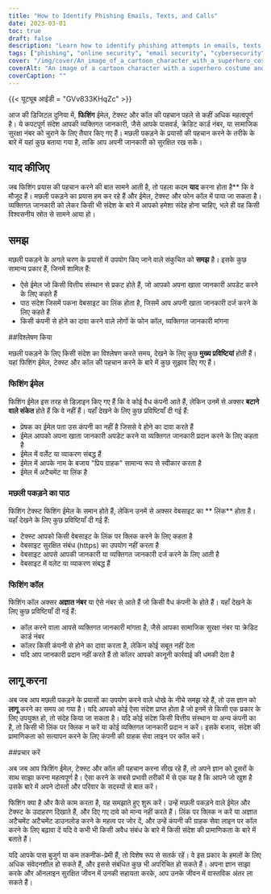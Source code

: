 ```yaml
---
title: "How to Identify Phishing Emails, Texts, and Calls"
date: 2023-03-01
toc: true
draft: false
description: "Learn how to identify phishing attempts in emails, texts, and calls to keep your personal information safe."
tags: ["phishing", "online security", "email security", "cybersecurity", "internet safety", "phishing emails", "phishing texts", "phishing calls", "digital threats", "identity theft", "data protection", "online fraud", "online scams", "online privacy", "online safety tips", "cybercrime", "information security", "password security", "data security", "security awareness"]
cover: "/img/cover/An_image_of_a_cartoon_character_with_a_superhero_costume.png"
coverAlt: "An image of a cartoon character with a superhero costume and a shield blocking a fishing rod with a phishing email on it."
coverCaption: ""
---
```


{{< यूट्यूब आईडी = "GVv833KHqZc" >}}   आज की डिजिटल दुनिया में, **फिशिंग** ईमेल, टेक्स्ट और कॉल की पहचान पहले से कहीं अधिक महत्वपूर्ण है। ये कपटपूर्ण संदेश आपकी व्यक्तिगत जानकारी, जैसे आपके पासवर्ड, क्रेडिट कार्ड नंबर, या सामाजिक सुरक्षा नंबर को चुराने के लिए तैयार किए गए हैं। मछली पकड़ने के प्रयासों की पहचान करने के तरीके के बारे में यहां कुछ बताया गया है, ताकि आप अपनी जानकारी को सुरक्षित रख सकें।  ## याद कीजिए  जब फिशिंग प्रयास की पहचान करने की बात सामने आती है, तो पहला कदम **याद** करना होता है** कि वे मौजूद हैं। मछली पकड़ने का प्रयास हम कर रहे हैं और ईमेल, टेक्स्ट और फोन कॉल में पाया जा सकता है। व्यक्तिगत जानकारी को लेकर किसी भी संदेश के बारे में आपको हमेशा संदेह होना चाहिए, भले ही वह किसी विश्वसनीय स्रोत से सामने आया हो।  ## समझ  मछली पकड़ने के अगले चरण के प्रयासों में उपयोग किए जाने वाले संकुचित को **समझ** है। इसके कुछ सामान्य प्रकार हैं, जिनमें शामिल हैं:  - ऐसे ईमेल जो किसी वित्तीय संस्थान से प्रकट होते हैं, जो आपको अपना खाता जानकारी अपडेट करने के लिए कहते हैं - पाठ संदेश जिसमें पकना वेबसाइट का लिंक होता है, जिसमें आप अपनी खाता जानकारी दर्ज करने के लिए कहते हैं - किसी कंपनी से होने का दावा करने वाले लोगों के फोन कॉल, व्यक्तिगत जानकारी मांगना  ##विश्लेषण किया  मछली पकड़ने के लिए किसी संदेश का विश्लेषण करते समय, देखने के लिए कुछ **मुख्य प्रविष्टियां** होती हैं। यहां फिशिंग ईमेल, टेक्स्ट और कॉल की पहचान करने के बारे में कुछ सुझाव दिए गए हैं।  ### फिशिंग ईमेल  फिशिंग ईमेल इस तरह से डिज़ाइन किए गए हैं कि वे कोई वैध कंपनी आते हैं, लेकिन उनमें से अक्सर **बटाने वाले संकेत** होते हैं कि वे नहीं हैं। यहाँ देखने के लिए कुछ प्रविष्टियाँ दी गई हैं:  - प्रेषक का ईमेल पता उस कंपनी का नहीं है जिससे वे होने का दावा करते हैं - ईमेल आपको अपना खाता जानकारी अपडेट करने या व्यक्तिगत जानकारी प्रदान करने के लिए कहता है - ईमेल में वर्लेट या व्याकरण संबद्ध हैं - ईमेल में आपके नाम के बजाय "प्रिय ग्राहक" सामान्य रूप से स्वीकार करता है - ईमेल में अटैचमेंट या लिंक है  ### मछली पकड़ने का पाठ  फिशिंग टेक्स्ट फिशिंग ईमेल के समान होते हैं, लेकिन उनमें से अक्सर वेबसाइट का ** लिंक** होता है। यहाँ देखने के लिए कुछ प्रविष्टियाँ दी गई हैं:  - टेक्स्ट आपको किसी वेबसाइट के लिंक पर क्लिक करने के लिए कहता है - वेबसाइट सुरक्षित संबंध (https) का उपयोग नहीं करता है - वेबसाइट आपसे आपकी जानकारी या व्यक्तिगत जानकारी दर्ज करने के लिए आती है - वेबसाइट में वलेट या व्याकरण संबद्ध हैं  ### फिशिंग कॉल  फिशिंग कॉल अक्सर **अज्ञात नंबर** या ऐसे नंबर से आते हैं जो किसी वैध कंपनी के होते हैं। यहाँ देखने के लिए कुछ प्रविष्टियाँ दी गई हैं:  - कॉल करने वाला आपसे व्यक्तिगत जानकारी मांगता है, जैसे आपका सामाजिक सुरक्षा नंबर या क्रेडिट कार्ड नंबर - कॉलर किसी कंपनी से होने का दावा करता है, लेकिन कोई सबूत नहीं देता - यदि आप जानकारी प्रदान नहीं करते हैं तो कॉलर आपको कानूनी कार्रवाई की धमकी देता है  ## लागू करना  अब जब आप मछली पकड़ने के प्रयासों का उपयोग करने वाले धोखे के नीचे समझ रहे हैं, तो उस ज्ञान को **लागू** करने का समय आ गया है। यदि आपको कोई ऐसा संदेश प्राप्त होता है जो इनमें से किसी एक प्रकार के लिए उपयुक्त हो, तो संदेह किया जा सकता है। यदि कोई संदेश किसी वित्तीय संस्थान या अन्य कंपनी का है, तो किसी भी लिंक पर क्लिक न करें या कोई व्यक्तिगत जानकारी प्रदान न करें। इसके बजाय, संदेश की प्रामाणिकता को सत्यापन करने के लिए कंपनी की ग्राहक सेवा लाइन पर कॉल करें।  ##प्रचार करें  अब जब आप फिशिंग ईमेल, टेक्स्ट और कॉल की पहचान करना सीख रहे हैं, तो अपने ज्ञान को दूसरों के साथ साझा करना महत्वपूर्ण है। ऐसा करने के सबसे प्रभावी तरीकों में से एक यह है कि आपने जो खुश है उसके बारे में अपने दोस्तों और परिवार के सदस्यों से बात करें।  फिशिंग क्या है और कैसे काम करता है, यह समझाते हुए शुरू करें। उन्हें मछली पकड़ने वाले ईमेल और टेक्स्ट के उदाहरण दिखाते हैं, और दिए गए दावे को मान्य नहीं करते हैं। लिंक पर क्लिक न करें या अज्ञात अटैचमेंट अटैचमेंट डाउनलोड करने के महत्व पर जोर दें, और उन्हें कंपनी की ग्राहक सेवा लाइन पर कॉल करने के लिए बढ़ावा दें यदि वे कभी भी किसी अवैध संबंध के बारे में किसी संदेश की प्रामाणिकता के बारे में बताते हैं।  यदि आपके पास बुजुर्ग या कम तकनीक-प्रेमी हैं, तो विशेष रूप से सतर्क रहें। वे इस प्रकार के हमलों के लिए अधिक संवेदनशील हो सकते हैं, और इससे संबंधित कुछ भी अपरिचित हो सकते हैं। अपना ज्ञान साझा करके और ऑनलाइन सुरक्षित जीवन में उनकी सहायता करके, आप उनके जीवन में वास्तविक अंतर ला सकते हैं।